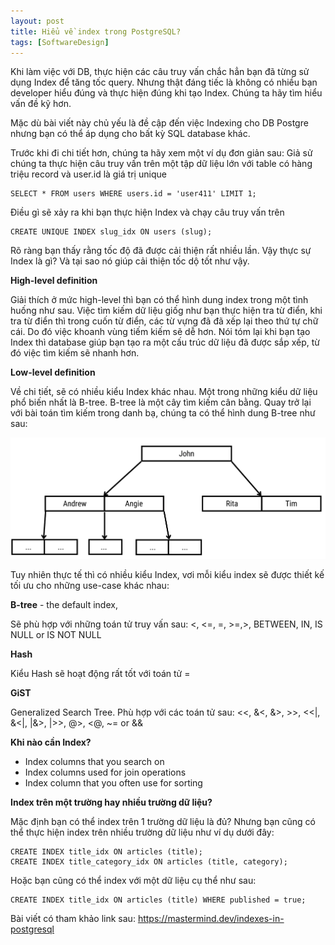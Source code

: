 ```yaml
---
layout: post
title: Hiểu về index trong PostgreSQL?
tags: [SoftwareDesign]
---
```


Khi làm việc với DB, thực hiện các câu truy vấn chắc hẳn bạn đã từng sử dụng Index để tăng tốc query. Nhưng thật đáng tiếc là
không có nhiều bạn developer hiểu đúng và thực hiện đúng khi tạo Index. Chúng ta hãy tìm hiểu vấn đề kỹ hơn.

Mặc dù bài viết này chủ yếu là đề cập đến việc Indexing cho DB Postgre nhưng bạn có thể áp dụng cho bất kỳ SQL database khác.

Trước khi đi chi tiết hơn, chúng ta hãy xem một ví dụ đơn giản sau: 
Giả sử chúng ta thực hiện câu truy vấn trên một tập dữ liệu lớn với table có hàng triệu record và user.id là giá trị unique
```
SELECT * FROM users WHERE users.id = 'user411' LIMIT 1;
```
Điều gì sẽ xảy ra khi bạn thực hiện Index và chạy câu truy vấn trên

```
CREATE UNIQUE INDEX slug_idx ON users (slug);
```
Rõ ràng bạn thấy rằng tốc độ đã được cải thiện rất nhiều lần. Vậy thực sự Index là gì? Và tại sao nó giúp cải thiện tốc dộ tốt như vậy.

**High-level definition**

Giải thích ở mức high-level thì bạn có thể hình dung index trong một tình huống như sau. Việc tìm kiếm dữ liệu giốg như bạn thực hiện tra từ điển, khi tra từ điển thì trong cuốn từ điển, các từ vựng đã đã xếp lại theo thứ tự chữ cái. Do đó việc khoanh vùng tiếm kiếm sẽ dễ hơn. Nói tóm lại khi bạn tạo Index thì database giúp bạn tạo ra một cấu trúc dữ liệu đã được sắp xếp, từ đó việc tìm kiếm sẽ nhanh hơn.

**Low-level definition**

Về chi tiết, sẽ có nhiều kiểu Index khác nhau. Một trong những kiểu dữ liệu phổ biến nhất là B-tree.
B-tree là một cây tìm kiếm cân bằng. Quay trở lại với bài toán tìm kiếm trong danh bạ, chúng ta có thể hình dung B-tree như sau: 

![Btree_contacts](/img/B-tree.png "B-tree contacts")

Tuy nhiên thực tế thì có nhiều kiểu Index, vơi mỗi kiểu index sẽ được thiết kế tối ưu cho những use-case khác nhau:

**B-tree** - the default index, 

Sẽ phù hợp với những toán tử truy vấn sau: <, <=, =, >=,>, BETWEEN, IN, IS NULL or IS NOT NULL

**Hash**

Kiểu Hash sẽ hoạt động rất tốt với toán tử  =


**GiST** 

Generalized Search Tree. Phù hợp với các toán tử sau: <<, &<, &>, >>, <<|, &<|, |&>, |>>, @>, <@, ~= or &&

**Khi nào cần Index?**

- Index columns that you search on
- Index columns used for join operations 
- Index column that you often use for sorting

**Index trên một trường hay nhiều trường dữ liệu?**

Mặc định bạn có thể index trên 1 trường dữ liệu là đủ? Nhưng bạn cũng có thể thực hiện index trên nhiều trường dữ liệu như ví
dụ dưới đây: 

```
CREATE INDEX title_idx ON articles (title);
CREATE INDEX title_category_idx ON articles (title, category);
```

Hoặc bạn cũng có thể index với một dữ liệu cụ thể như sau: 

```
CREATE INDEX title_idx ON articles (title) WHERE published = true;
```


Bài viết có tham khảo link sau:  https://mastermind.dev/indexes-in-postgresql
